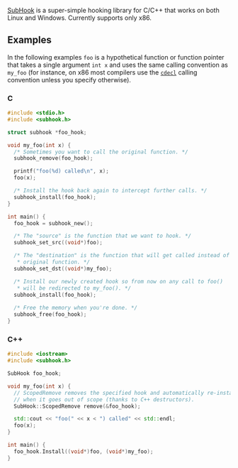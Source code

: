 [SubHook][github] is a super-simple hooking library for C/C++ that works on
both Linux and Windows. Currently supports only x86.

Examples
--------

In the following examples `foo` is a hypothetical function or function pointer
that takes a single argument `int x` and uses the same calling convention as
`my_foo` (for instance, on x86 most compilers use the [`cdecl`][cdecl] calling
convention unless you specify otherwise).

### C

```c
#include <stdio.h>
#include <subhook.h>

struct subhook *foo_hook;

void my_foo(int x) {
  /* Sometimes you want to call the original function. */
  subhook_remove(foo_hook);

  printf("foo(%d) called\n", x);
  foo(x);

  /* Install the hook back again to intercept further calls. */
  subhook_install(foo_hook);
}

int main() {
  foo_hook = subhook_new();

  /* The "source" is the function that we want to hook. */
  subhook_set_src((void*)foo);

  /* The "destination" is the function that will get called instead of the
   * original function. */
  subhook_set_dst((void*)my_foo);

  /* Install our newly created hook so from now on any call to foo()
   * will be redirected to my_foo(). */ 
  subhook_install(foo_hook);
  
  /* Free the memory when you're done. */
  subhook_free(foo_hook);
}
```

### C++

```c++
#include <iostream>
#include <subhook.h>

SubHook foo_hook;

void my_foo(int x) {
  // ScopedRemove removes the specified hook and automatically re-installs it
  // when it goes out of scope (thanks to C++ destructors).
  SubHook::ScopedRemove remove(&foo_hook);

  std::cout << "foo(" << x < ") called" << std::endl;
  foo(x);
}

int main() {
  foo_hook.Install((void*)foo, (void*)my_foo);
}

```

[github]: https://github.com/Zeex/subhook
[cdecl]: http://en.wikipedia.org/wiki/X86_calling_conventions#cdecl
